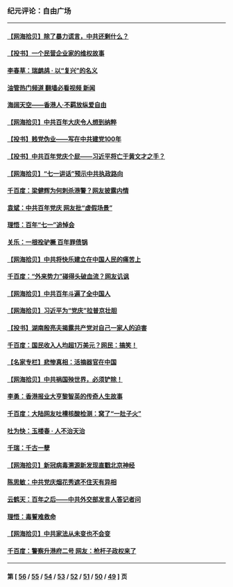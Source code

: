 ### 纪元评论：自由广场
---
#### [【网海拾贝】除了暴力谎言，中共还剩什么？](../../pages/nsc993/n13071082.md?07070330) 
#### [【投书】一个民营企业家的维权故事](../../pages/nsc993/n13070932.md?07070330) 
#### [李春草：瑞鹧鸪 · 以“复兴”的名义](../../pages/nsc993/n13069984.md?07070330) 
#### [油管热门频道 翻墙必看视频 新闻](ok?07070330)
#### [海阔天空——香港⼈·不羁放纵爱⾃由](../../pages/nsc993/n13069407.md?07070330) 
#### [【网海拾贝】中共百年大庆令人想到纳粹](../../pages/nsc993/n13068483.md?07070330) 
#### [【投书】贱党伪业——写在中共建党100年](../../pages/nsc993/n13067843.md?07070330) 
#### [【投书】中共百年党庆个屁——习近平将亡于黄文才之手？](../../pages/nsc993/n13067425.md?07070330) 
#### [【网海拾贝】“七一讲话”预示中共执政路向](../../pages/nsc993/n13066434.md?07070330) 
#### [千百度：梁健辉为何刺杀港警？网友披露内情](../../pages/nsc993/n13066979.md?07070330) 
#### [袁斌：中共百年党庆 网友批“虚假场景”](../../pages/nsc993/n13066385.md?07070330) 
#### [理悟：百年“七一”追悼会](../../pages/nsc993/n13066106.md?07070330) 
#### [关乐：一根拴驴橛 百年罪债锅](../../pages/nsc993/n13066089.md?07070330) 
#### [【网海拾贝】中共将快乐建立在中国人民的痛苦上](../../pages/nsc993/n13064939.md?07070330) 
#### [千百度：“外来势力”碰得头破血流？网友讥讽](../../pages/nsc993/n13064878.md?07070330) 
#### [【网海拾贝】中共百年斗遍了全中国人](../../pages/nsc993/n13060020.md?07070330) 
#### [【网海拾贝】习近平为“党庆”拉普京壮胆](../../pages/nsc993/n13057781.md?07070330) 
#### [【投书】湖南殷亮夫揭露共产党对自己一家人的迫害](../../pages/nsc993/n13057744.md?07070330) 
#### [千百度：国民收入人均超1万美元？网民：搞笑！](../../pages/nsc993/n13057692.md?07070330) 
#### [【名家专栏】悲惨真相：活摘器官在中国](../../pages/nsc993/n13056611.md?07070330) 
#### [【网海拾贝】中共祸国殃世界，必须铲除！](../../pages/nsc993/n13056011.md?07070330) 
#### [李勇：香港报业大亨黎智英的传奇人生故事](../../pages/nsc993/n13055258.md?07070330) 
#### [千百度：大陆网友吐槽核酸检测：窝了“一肚子火”](../../pages/nsc993/n13055194.md?07070330) 
#### [吐为快：玉楼春 · 人不治天治](../../pages/nsc993/n13054028.md?07070330) 
#### [千瑞：千古一孽](../../pages/nsc993/n13054016.md?07070330) 
#### [【网海拾贝】新冠病毒溯源新发现直戳北京神经](../../pages/nsc993/n13052425.md?07070330) 
#### [陈思敏：中共党庆烟花秀遮不住天有异相](../../pages/nsc993/n13052020.md?07070330) 
#### [云鹤天：百年之后——中共外交部发言人答记者问](../../pages/nsc993/n13051604.md?07070330) 
#### [理悟：毒誓难救命](../../pages/nsc993/n13051601.md?07070330) 
#### [【网海拾贝】中共家法从未变也不会变](../../pages/nsc993/n13050366.md?07070330) 
#### [千百度：警察升港府二号 网友：枪杆子政权来了](../../pages/nsc993/n13050261.md?07070330) 

---
#### 第 [ [56](./56.md?07070330) / [55](./55.md?07070330) / [54](./54.md?07070330) / [53](./53.md?07070330) / [52](./52.md?07070330) / [51](./51.md?07070330) / [50](./50.md?07070330) / [49](./49.md?07070330) ] 页
